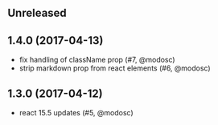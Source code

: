 ## Unreleased

## 1.4.0 (2017-04-13)
- fix handling of className prop (#7, @modosc)
- strip markdown prop from react elements (#6, @modosc)

## 1.3.0 (2017-04-12)
- react 15.5 updates (#5, @modosc)

